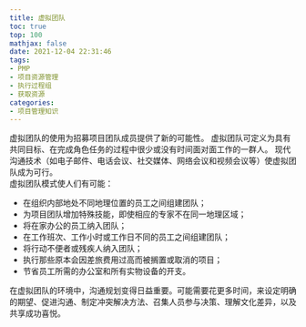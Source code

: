 ```yaml
---
title: 虚拟团队
toc: true
top: 100
mathjax: false
date: 2021-12-04 22:31:46
tags:
- PMP
- 项目资源管理
- 执行过程组
- 获取资源
categories:
- 项目管理知识
---
```

虚拟团队的使用为招募项目团队成员提供了新的可能性。 
虚拟团队可定义为具有共同目标、在完成角色任务的过程中很少或没有时间面对面工作的一群人。 
现代沟通技术（如电子邮件、电话会议、社交媒体、网络会议和视频会议等）使虚拟团队成为可行。  
虚拟团队模式使人们有可能：

- 在组织内部地处不同地理位置的员工之间组建团队；
- 为项目团队增加特殊技能，即使相应的专家不在同一地理区域；
- 将在家办公的员工纳入团队；
- 在工作班次、工作小时或工作日不同的员工之间组建团队；
- 将行动不便者或残疾人纳入团队；
- 执行那些原本会因差旅费用过高而被搁置或取消的项目；
- 节省员工所需的办公室和所有实物设备的开支。  

在虚拟团队的环境中，沟通规划变得日益重要。可能需要花更多时间，来设定明确的期望、促进沟通、制定冲突解决方法、召集人员参与决策、理解文化差异，以及共享成功喜悦。
